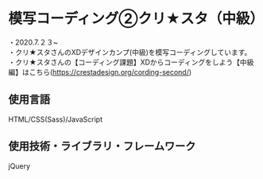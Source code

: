 # 模写コーディング②クリ★スタ（中級）
・2020.7.２３~  
・クリ★スタさんのXDデザインカンプ(中級)を模写コーディングしています。  
・クリ★スタさんの【コーディング課題】XDからコーディングをしよう【中級編】はこちら(https://crestadesign.org/cording-second/)  
## 使用言語  
HTML/CSS(Sass)/JavaScript  
## 使用技術・ライブラリ・フレームワーク  
jQuery  
